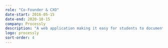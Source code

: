 ```yaml
---
role: "Co-Founder & CXO"
date-start: 2016-05-15
date-end: 2020-10-15
company: Processly
description: "A web application making it easy for students to document, discuss, and reflect upon their work. It allows teachers to work alongside students as they foster a collaborative learning environment."
logo: processly
sort-order: 4
---
```

